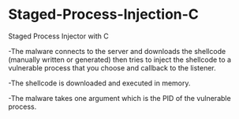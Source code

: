 # Staged-Process-Injection-C
Staged Process Injector with C

-The malware connects to the server and downloads the shellcode (manually written or generated) then tries to inject the shellcode to a vulnerable process that you choose and callback to the listener.

-The shellcode is downloaded and executed in memory.

-The malware takes one argument which is the PID of the vulnerable process.
